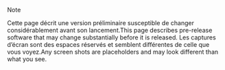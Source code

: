 > [!NOTE]
> <span data-ttu-id="0eb69-101">Cette page décrit une version préliminaire susceptible de changer considérablement avant son lancement.</span><span class="sxs-lookup"><span data-stu-id="0eb69-101">This page describes pre-release software that may change substantially before it is released.</span></span> <span data-ttu-id="0eb69-102">Les captures d’écran sont des espaces réservés et semblent différentes de celle que vous voyez.</span><span class="sxs-lookup"><span data-stu-id="0eb69-102">Any screen shots are placeholders and may look different than what you see.</span></span> 
